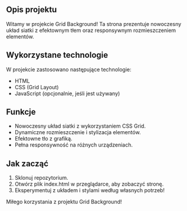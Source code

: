 ## Opis projektu  
Witamy w projekcie Grid Background! Ta strona prezentuje nowoczesny układ siatki z efektownym tłem oraz responsywnym rozmieszczeniem elementów.

## Wykorzystane technologie  
W projekcie zastosowano następujące technologie:

- HTML  
- CSS (Grid Layout)  
- JavaScript (opcjonalnie, jeśli jest używany)

## Funkcje  
- Nowoczesny układ siatki z wykorzystaniem CSS Grid.  
- Dynamiczne rozmieszczenie i stylizacja elementów.  
- Efektowne tło z grafiką.  
- Pełna responsywność na różnych urządzeniach.

## Jak zacząć  
1. Sklonuj repozytorium.  
2. Otwórz plik index.html w przeglądarce, aby zobaczyć stronę.  
3. Eksperymentuj z układem i stylami według własnych potrzeb!

Miłego korzystania z projektu Grid Background!
